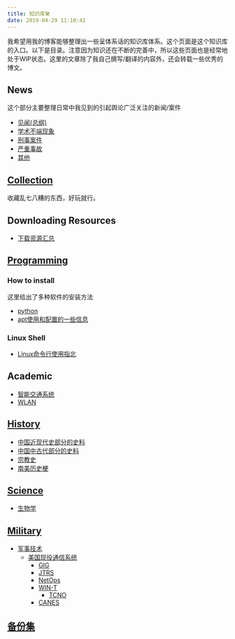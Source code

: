 ```yaml
---
title: 知识库🛠
date: 2019-04-29 11:10:41
---
```


我希望用我的博客能够整理出一些呈体系话的知识库体系。这个页面是这个知识库的入口。以下是目录。注意因为知识还在不断的完善中，所以这些页面也是经常地处于WIP状态。这里的文章除了我自己撰写/翻译的内容外，还会转载一些优秀的博文。

## News

这个部分主要整理日常中我见到的引起舆论广泛关注的新闻/案件

- [见闻(总纲)](./news)
- [学术不端现象](./news/学术不端/)
- [刑事案件](./news/刑事案件/2019.html)
- [严重事故](./news/严重事故/)
- [其他](./news/其他/2019.html)

## [Collection](./collections/)

收藏乱七八糟的东西，好玩就行。 

## Downloading Resources

- [下载资源汇总](./resources/)

## [Programming](./programming/)

### How to install

这里给出了多种软件的安装方法

- [python](/knowledge-base/programming/how-to-install/python.html)
- [apt使用和配置的一些信息](/knowledge-base/programming/how-to-install/apt.html)

### Linux Shell

- [Linux命令行使用指北](./programming/linux-shell/)

## Academic

- [智能交通系统](./academic/its)
- [WLAN](./academic/wlan)

## [History](./history)

- [中国近现代史部分的史料](/knowledge-base/history/中国史/近代史/)
- [中国中古代部分的史料](/knowledge-base/history/中国史/中古史)
- [宗教史](/knowledge-base/history/宗教/)
- [南美历史梗](/knowledge-base/history/南美/)

## [Science](./science)

- [生物学](./science/生物/)

## [Military](./military)

- [军事技术](./military/technologies/)
    - [美国现役通信系统](./military/technologies/美军现役通信系统/)
        - [GIG](./military/technologies/美军现役通信系统/GIG.html)
        - [JTRS](./military/technologies/美军现役通信系统/JTRS.html)
        - [NetOps](./military/technologies/美军现役通信系统/NetOps.html)
        - [WIN-T](./military/technologies/美军现役通信系统/WIN-T.html)
            - [TCNO](./military/technologies/美军现役通信系统/TCNO.html)
        - [CANES](./military/technologies/美军现役通信系统/CANES.html)

## [备份集](./backups)

